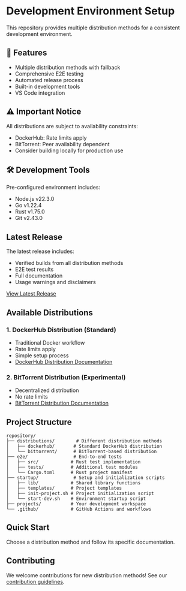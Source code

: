# Development Environment Setup

This repository provides multiple distribution methods for a consistent development environment.

## 🚀 Features
- Multiple distribution methods with fallback
- Comprehensive E2E testing
- Automated release process
- Built-in development tools
- VS Code integration

## ⚠️ Important Notice
All distributions are subject to availability constraints:
- DockerHub: Rate limits apply
- BitTorrent: Peer availability dependent
- Consider building locally for production use

## 🛠️ Development Tools
Pre-configured environment includes:
- Node.js v22.3.0
- Go v1.22.4
- Rust v1.75.0
- Git v2.43.0

## Latest Release
The latest release includes:
- Verified builds from all distribution methods
- E2E test results
- Full documentation
- Usage warnings and disclaimers

[View Latest Release](../../releases/latest)

## Available Distributions

### 1. DockerHub Distribution (Standard)
- Traditional Docker workflow
- Rate limits apply
- Simple setup process
- [DockerHub Distribution Documentation](distributions/dockerhub/README.md)

### 2. BitTorrent Distribution (Experimental)
- Decentralized distribution
- No rate limits
- [BitTorrent Distribution Documentation](distributions/bittorrent/README.md)

## Project Structure
```
repository/
├── distributions/        # Different distribution methods
│   ├── dockerhub/       # Standard DockerHub distribution
│   └── bittorrent/      # BitTorrent-based distribution
├── e2e/                 # End-to-end tests
│   ├── src/            # Rust test implementation
│   ├── tests/          # Additional test modules
│   └── Cargo.toml      # Rust project manifest
├── startup/             # Setup and initialization scripts
│   ├── lib/            # Shared library functions
│   ├── templates/      # Project templates
│   ├── init-project.sh # Project initialization script
│   └── start-dev.sh    # Environment startup script
├── projects/           # Your development workspace
└── .github/            # GitHub Actions and workflows
```

## Quick Start
Choose a distribution method and follow its specific documentation.

## Contributing
We welcome contributions for new distribution methods! See our [contribution guidelines](CONTRIBUTING.md).